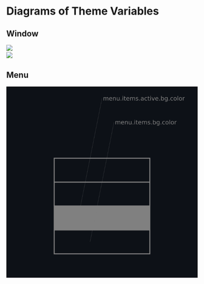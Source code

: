 # Diagrams of Theme Variables

<!-- source: img/theme-window.svg --> 
<!-- also at "https://i.imgur.com/534SSaOl.png" -->
## Window
<img src="img/theme-window.png"/>
<br/>
<img src="img/theme-window2.png"/>

## Menu
<img src="img/theme-menu.png"/>

